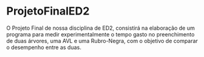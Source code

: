 # ProjetoFinalED2
 O Projeto Final de nossa disciplina de ED2, consistirá na elaboração de um programa para medir experimentalmente o tempo gasto no preenchimento de duas árvores, uma AVL e uma Rubro-Negra, com o objetivo de comparar o desempenho entre as duas.
